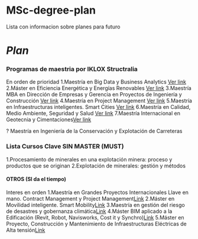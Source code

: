 # MSc-degree-plan
Lista con informacion sobre planes para futuro

# *Plan*

### Programas de maestria por IKLOX Structralia

En orden de prioridad
1.Maestría en Big Data y Business Analytics [Ver link](https://www.structuralia.com/formacion/master-en-big-data-y-business-analytics)
2.Máster en Eficiencia Energética y Energías Renovables [Ver link](https://www.structuralia.com/formacion/master-en-eficiencia-energetica-y-energias-renovables)
3.Maestría MBA en Dirección de Empresas y Gerencia en Proyectos de Ingeniería y Construcción [Ver link](https://www.structuralia.com/formacion/master-mba-en-direccion-de-empresas-y-gerencia-en-proyectos-de-ingenieria-y-construccion)
4.Maestría en Project Management [Ver link](https://www.structuralia.com/formacion/master-en-project-management)
5.Maestría en Infraestructuras inteligentes. Smart Cities [Ver link](https://www.structuralia.com/formacion/master-en-infraestructuras-inteligentes-smart-cities)
6.Maestría en Calidad, Medio Ambiente, Seguridad y Salud [Ver link](https://www.structuralia.com/formacion/master-calidad-medio-ambiente-seguridad-salud)
7.Maestría Internacional en Geotecnia y Cimentaciones[Ver link](https://www.structuralia.com/formacion/master-internacional-geotecnia-cimentaciones)

? Maestría en Ingeniería de la Conservación y Explotación de Carreteras

### Lista Cursos Clave SIN MASTER (MUST)
1.Procesamiento de minerales en una explotación minera: proceso y productos que se originan
2.Explotación de minerales: gestión y métodos

#### OTROS (SI da el tiempo)
Interes en orden
1.Maestría en Grandes Proyectos Internacionales Llave en mano. Contract Management y Project Management[Link](https://www.structuralia.com/formacion/master-en-grandes-proyectos-internacionales-llave-en-mano-contract-management-y-project-management) 
2.Máster en Movilidad inteligente. Smart Mobility[Link](https://www.structuralia.com/formacion/master-en-smart-mobility)
3.Maestría en gestión del riesgo de desastres y gobernanza climática[Link](https://www.structuralia.com/formacion/master-gestion-riesgo-desastres-y-gobernanza-climatica)
4.Máster BIM aplicado a la Edificación (Revit, Robot, Navisworks, Cost it y Synchro)[Link](https://www.structuralia.com/formacion/master-bim-edificacion)
5.Máster en Proyecto, Construcción y Mantenimiento de Infraestructuras Eléctricas de Alta tensión[Link](https://www.structuralia.com/formacion/master-en-proyecto-construccion-y-mantenimiento-de-infraestructuras-electricas-de-alta-tension)
